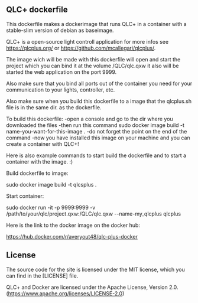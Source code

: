 ## QLC+ dockerfile

This dockerfile makes a dockerimage that runs QLC+ in a container with a stable-slim version of debian as baseimage.

QLC+ is a open-source light controll application for more infos see https://qlcplus.org/ or https://github.com/mcallegari/qlcplus/.

The image wich will be made with this dockerfile will open and start the project which you can bind it at the volume /QLC/qlc.qxw it also will be started the web application on the port 9999.

Also make sure that you bind all ports out of the container you need for your communication to your lights, controller, etc.

Also make sure when you build this dockerfile to a image that the qlcplus.sh file is in the same dir. as the dockerfile.

To build this dockerfile:
 -open a console and go to the dir where you downloaded the files
 -then run this command sudo docker image build -t name-you-want-for-this-image .
 -do not forget the point on the end of the command
 -now you have installed this image on your machine and you can create a container with QLC+!

 Here is also example commands to start build the dockerfile and to start a container with the image. :)

Build dockerfile to image:

sudo docker image build -t qlcsplus .

Start container:

sudo docker run -it -p 9999:9999 -v /path/to/your/qlc/project.qxw:/QLC/qlc.qxw --name-my_qlcplus qlcplus

Here is the link to the docker image on the docker hub:

https://hub.docker.com/r/averyout48/qlc-plus-docker

## License

The source code for the site is licensed under the MIT license, which you can find in
the [LICENSE] file.

QLC+ and Docker are licensed under the Apache License, Version 2.0. (https://www.apache.org/licenses/LICENSE-2.0)
